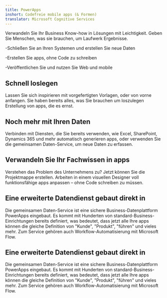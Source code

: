 ```yaml
---
title: PowerApps
inshort: Codefreie mobile apps (& Formen)
translator: Microsoft Cognitive Services
---
```


Verwandeln Sie Ihr Business Know-how in Lösungen mit Leichtigkeit. Geben Sie Menschen, was sie brauchen, um Laufwerk Ergebnisse.

-Schließen Sie an Ihren Systemen und erstellen Sie neue Daten

-Erstellen Sie apps, ohne Code zu schreiben

-Veröffentlichen Sie und nutzen Sie Web und mobile

## Schnell loslegen
Lassen Sie sich inspirieren mit vorgefertigten Vorlagen, oder von vorne anfangen. Sie haben bereits alles, was Sie brauchen um loszulegen Erstellung von apps, die es ernst.

## Noch mehr mit Ihren Daten
Verbinden mit Diensten, die Sie bereits verwenden, wie Excel, SharePoint, Dynamics 365 und mehr automatisch generieren apps, oder verwenden Sie die gemeinsamen Daten-Service, um neue Daten zu erfassen.

## Verwandeln Sie Ihr Fachwissen in apps
Verstehen das Problem des Unternehmens zu? Jetzt können Sie die Projektmappe erstellen. Arbeiten in einem visuellen Designer voll funktionsfähige apps anpassen – ohne Code schreiben zu müssen.

## Eine erweiterte Datendienst gebaut direkt in
Die gemeinsamen Daten-Service ist eine sichere Business-Datenplattform PowerApps eingebaut. Es kommt mit Hunderten von standard-Business-Einrichtungen bereits definiert, was bedeutet, dass jetzt alle Ihre apps können die gleiche Definition von "Kunde", "Produkt", "führen" und vieles mehr. Zum Service gehören auch Workflow-Automatisierung mit Microsoft Flow.

## Eine erweiterte Datendienst gebaut direkt in
Die gemeinsamen Daten-Service ist eine sichere Business-Datenplattform PowerApps eingebaut. Es kommt mit Hunderten von standard-Business-Einrichtungen bereits definiert, was bedeutet, dass jetzt alle Ihre apps können die gleiche Definition von "Kunde", "Produkt", "führen" und vieles mehr. Zum Service gehören auch Workflow-Automatisierung mit Microsoft Flow.



